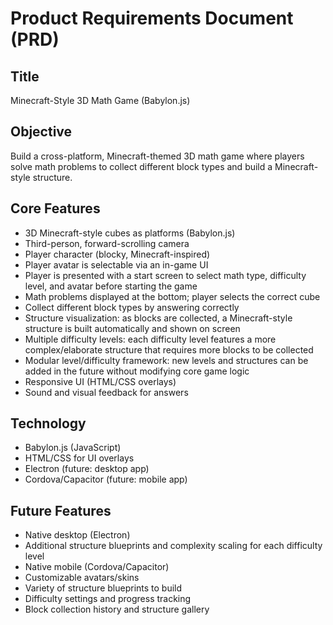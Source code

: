 # Product Requirements Document (PRD)

## Title
Minecraft-Style 3D Math Game (Babylon.js)

## Objective
Build a cross-platform, Minecraft-themed 3D math game where players solve math problems to collect different block types and build a Minecraft-style structure.

## Core Features
- 3D Minecraft-style cubes as platforms (Babylon.js)
- Third-person, forward-scrolling camera
- Player character (blocky, Minecraft-inspired)
- Player avatar is selectable via an in-game UI
- Player is presented with a start screen to select math type, difficulty level, and avatar before starting the game
- Math problems displayed at the bottom; player selects the correct cube
- Collect different block types by answering correctly
- Structure visualization: as blocks are collected, a Minecraft-style structure is built automatically and shown on screen
- Multiple difficulty levels: each difficulty level features a more complex/elaborate structure that requires more blocks to be collected
- Modular level/difficulty framework: new levels and structures can be added in the future without modifying core game logic
- Responsive UI (HTML/CSS overlays)
- Sound and visual feedback for answers

## Technology
- Babylon.js (JavaScript)
- HTML/CSS for UI overlays
- Electron (future: desktop app)
- Cordova/Capacitor (future: mobile app)

## Future Features
- Native desktop (Electron)
- Additional structure blueprints and complexity scaling for each difficulty level
- Native mobile (Cordova/Capacitor)
- Customizable avatars/skins
- Variety of structure blueprints to build
- Difficulty settings and progress tracking
- Block collection history and structure gallery

